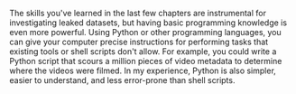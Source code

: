 The skills you've learned in the last few chapters are instrumental for
investigating leaked datasets, but having basic programming knowledge is
even more powerful. Using Python or other programming languages, you can
give your computer precise instructions for performing tasks that
existing tools or shell scripts don't allow. For example, you could
write a Python script that scours a million pieces of video metadata to
determine where the videos were filmed. In my experience, Python is also
simpler, easier to understand, and less error-prone than shell scripts.